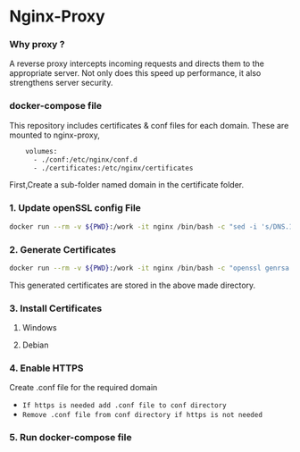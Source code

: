 # Nginx-Proxy

### Why proxy ?
A reverse proxy intercepts incoming requests and directs them to the appropriate server. Not only does this speed up performance, it also strengthens server security.

### docker-compose file
This repository includes certificates & conf files for each domain. These are mounted to nginx-proxy,
```sh
    volumes:
      - ./conf:/etc/nginx/conf.d
      - ./certificates:/etc/nginx/certificates
```

First,Create a sub-folder named domain in the certificate folder.

### 1. Update openSSL config File
```sh
docker run --rm -v ${PWD}:/work -it nginx /bin/bash -c "sed -i 's/DNS.1.*/DNS.1 = local.emarketingeye.com/g' /work/openssl.cnf && sed -i 's/DNS.2.*/DNS.2 = *.local.emarketingeye.com/g' /work/openssl.cnf"
```

### 2. Generate Certificates
```sh
docker run --rm -v ${PWD}:/work -it nginx /bin/bash -c "openssl genrsa -out /work/local.emarketingeye.com/local.emarketingeye.com.key 2048 && openssl req -subj '/CN=local.emarketingeye.com' -new -sha256 -key /work/local.emarketingeye.com/local.emarketingeye.com.key -out /work/local.emarketingeye.com/local.emarketingeye.com.csr -config /work/openssl.cnf && openssl x509 -req -days 3650 -in /work/local.emarketingeye.com/local.emarketingeye.com.csr -signkey /work/local.emarketingeye.com/local.emarketingeye.com.key -out /work/local.emarketingeye.com/local.emarketingeye.com.crt -extensions v3_req -extfile /work/openssl.cnf"
```
This generated certificates are stored in the above made directory. 

### 3. Install Certificates
1. Windows 

2. Debian

### 4. Enable HTTPS
Create .conf file for the required domain
- `If https is needed add .conf file to conf directory`
- `Remove .conf file from conf directory if https is not needed`

### 5. Run docker-compose file